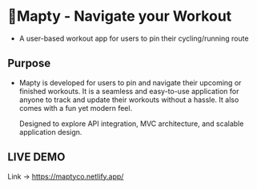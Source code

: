 # 📌**Mapty - Navigate your Workout**
  
  - A user-based workout app for users to pin their cycling/running route 

## **Purpose** 
  - Mapty is developed for users to pin and navigate their upcoming or finished workouts. It is a seamless and easy-to-use 
  application for anyone to track and update their workouts without a hassle. It also comes with a fun yet modern feel.
  
    Designed to explore API integration, MVC architecture, and scalable application design.

  
## **LIVE DEMO**

Link -> https://maptyco.netlify.app/
